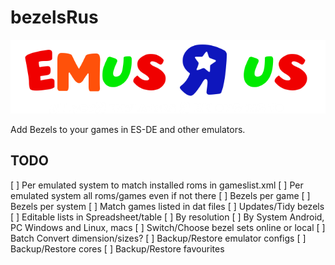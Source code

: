 # bezelsRus

![All You R Bezels are Belonging yto Us](src/assets/graphics/emusRus.png)

Add Bezels to your games in ES-DE and other emulators.

## TODO

 [ ] Per emulated system to match installed roms in gameslist.xml
 [ ] Per emulated system all roms/games even if not there
[ ] Bezels per game
[ ] Bezels per system
[ ] Match games listed in dat files
[ ] Updates/Tidy bezels
[ ] Editable lists in Spreadsheet/table
[ ] By resolution
[ ] By System Android, PC Windows and Linux, macs
[ ] Switch/Choose bezel sets online or local
[ ] Batch Convert dimension/sizes?
[ ] Backup/Restore emulator configs
[ ] Backup/Restore cores
[ ] Backup/Restore favourites